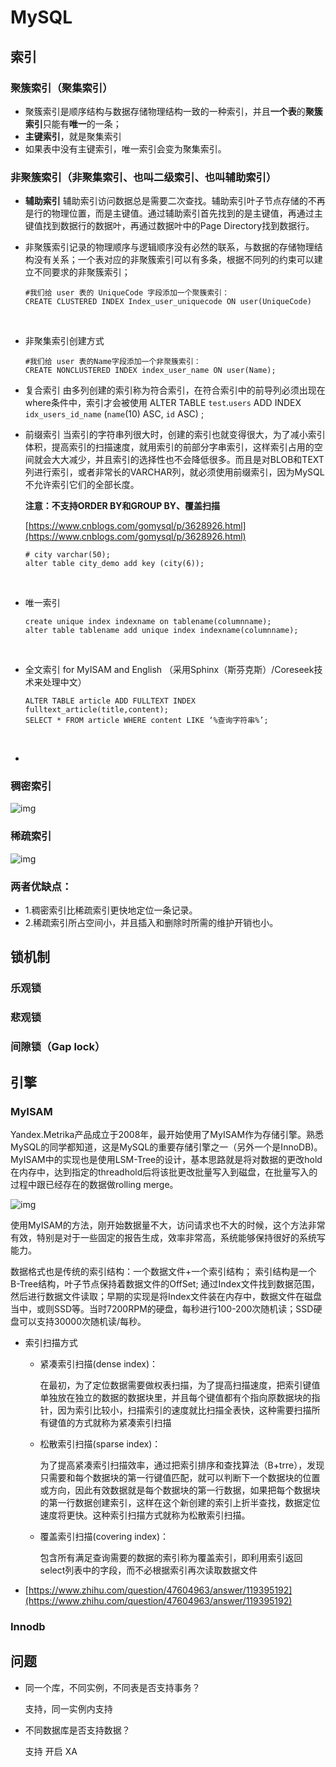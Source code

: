 # MySQL

## 索引

### 聚簇索引（聚集索引）

* 聚簇索引是顺序结构与数据存储物理结构一致的一种索引，并且**一个表**的**聚簇索引**只能有**唯一**的一条；
* **主键索引**，就是聚集索引
* 如果表中没有主键索引，唯一索引会变为聚集索引。

### 非聚簇索引（非聚集索引、也叫二级索引、也叫辅助索引）

* **辅助索引** 辅助索引访问数据总是需要二次查找。辅助索引叶子节点存储的不再是行的物理位置，而是主键值。通过辅助索引首先找到的是主键值，再通过主键值找到数据行的数据叶，再通过数据叶中的Page Directory找到数据行。
* 非聚簇索引记录的物理顺序与逻辑顺序没有必然的联系，与数据的存储物理结构没有关系；一个表对应的非聚簇索引可以有多条，根据不同列的约束可以建立不同要求的非聚簇索引；

  ```text
  #我们给 user 表的 UniqueCode 字段添加一个聚簇索引：
  CREATE CLUSTERED INDEX Index_user_uniquecode ON user(UniqueCode)
  ```

  ​

* 非聚集索引创建方式

  ```text
  #我们给 user 表的Name字段添加一个非聚簇索引：
  CREATE NONCLUSTERED INDEX index_user_name ON user(Name);
  ```

* 复合索引 由多列创建的索引称为符合索引，在符合索引中的前导列必须出现在where条件中，索引才会被使用 ALTER TABLE `test`.`users` ADD INDEX `idx_users_id_name` \(`name`\(10\) ASC, `id` ASC\) ;
* 前缀索引 当索引的字符串列很大时，创建的索引也就变得很大，为了减小索引体积，提高索引的扫描速度，就用索引的前部分字串索引，这样索引占用的空间就会大大减少，并且索引的选择性也不会降低很多。而且是对BLOB和TEXT列进行索引，或者非常长的VARCHAR列，就必须使用前缀索引，因为MySQL不允许索引它们的全部长度。

  **注意：不支持ORDER BY和GROUP BY、覆盖扫描**

  [https://www.cnblogs.com/gomysql/p/3628926.html](https://www.cnblogs.com/gomysql/p/3628926.html)

  ```text
  # city varchar(50);
  alter table city_demo add key (city(6));
  ```

  ​

* 唯一索引

  ```text
  create unique index indexname on tablename(columnname); 
  alter table tablename add unique index indexname(columnname);
  ```

  ​

* 全文索引 for MyISAM and English （采用Sphinx（斯芬克斯）/Coreseek技术来处理中文）

  ```text
  ALTER TABLE article ADD FULLTEXT INDEX fulltext_article(title,content);
  SELECT * FROM article WHERE content LIKE ‘%查询字符串%’;
  ```

  ​

* ​

### 稠密索引

![img](http://img.blog.csdn.net/20160403215822535)

### 稀疏索引

![img](http://img.blog.csdn.net/20160403220332943)

### **两者优缺点：**

* 1.稠密索引比稀疏索引更快地定位一条记录。
* 2.稀疏索引所占空间小，并且插入和删除时所需的维护开销也小。

### 

## 锁机制

### 乐观锁

### 悲观锁

### 间隙锁（Gap lock）

## 引擎

### MyISAM

Yandex.Metrika产品成立于2008年，最开始使用了MyISAM作为存储引擎。熟悉MySQL的同学都知道，这是MySQL的重要存储引擎之一（另外一个是InnoDB\)。MyISAM中的实现也是使用LSM-Tree的设计，基本思路就是将对数据的更改hold在内存中，达到指定的threadhold后将该批更改批量写入到磁盘，在批量写入的过程中跟已经存在的数据做rolling merge。

![img](https://pic4.zhimg.com/50/a955eb5091be05f0b890ac9e99c58b40_hd.jpg)

使用MyISAM的方法，刚开始数据量不大，访问请求也不大的时候，这个方法非常有效，特别是对于一些固定的报告生成，效率非常高，系统能够保持很好的系统写能力。

数据格式也是传统的索引结构：一个数据文件+一个索引结构； 索引结构是一个B-Tree结构，叶子节点保持着数据文件的OffSet; 通过Index文件找到数据范围，然后进行数据文件读取；早期的实现是将Index文件装在内存中，数据文件在磁盘当中，或则SSD等。当时7200RPM的硬盘，每秒进行100-200次随机读；SSD硬盘可以支持30000次随机读/每秒。

* 索引扫描方式
  * 紧凑索引扫描\(dense index\)：

    在最初，为了定位数据需要做权表扫描，为了提高扫描速度，把索引键值单独放在独立的数据的数据块里，并且每个键值都有个指向原数据块的指针，因为索引比较小，扫描索引的速度就比扫描全表快，这种需要扫描所有键值的方式就称为紧凑索引扫描

  * 松散索引扫描\(sparse index\)：

    为了提高紧凑索引扫描效率，通过把索引排序和查找算法（B+trre），发现只需要和每个数据块的第一行键值匹配，就可以判断下一个数据块的位置或方向，因此有效数据就是每个数据块的第一行数据，如果把每个数据块的第一行数据创建索引，这样在这个新创建的索引上折半查找，数据定位速度将更快。这种索引扫描方式就称为松散索引扫描。

  * 覆盖索引扫描\(covering index\)：

    包含所有满足查询需要的数据的索引称为覆盖索引，即利用索引返回select列表中的字段，而不必根据索引再次读取数据文件
* [https://www.zhihu.com/question/47604963/answer/119395192](https://www.zhihu.com/question/47604963/answer/119395192)

### Innodb

## 问题

* 同一个库，不同实例，不同表是否支持事务？

  支持，同一实例内支持

* 不同数据库是否支持数据？

  支持 开启 XA

